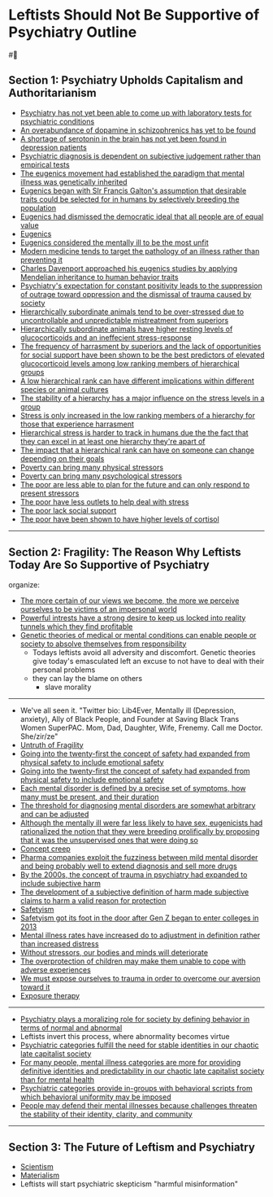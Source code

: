 # Leftists Should Not Be Supportive of Psychiatry Outline

\#💭 

## Section 1: Psychiatry Upholds Capitalism and Authoritarianism

* [Psychiatry has not yet been able to come up with laboratory tests for psychiatric conditions](Psychiatry%20has%20not%20yet%20been%20able%20to%20come%20up%20with%20laboratory%20tests%20for%20psychiatric%20conditions.md)
* [An overabundance of dopamine in schizophrenics has yet to be found](An%20overabundance%20of%20dopamine%20in%20schizophrenics%20has%20yet%20to%20be%20found.md)
* [A shortage of serotonin in the brain has not yet been found in depression patients](A%20shortage%20of%20serotonin%20in%20the%20brain%20has%20not%20yet%20been%20found%20in%20depression%20patients.md)
* [Psychiatric diagnosis is dependent on subjective judgement rather than empirical tests](Psychiatric%20diagnosis%20is%20dependent%20on%20subjective%20judgement%20rather%20than%20empirical%20tests.md)
* [The eugenics movement had established the paradigm that mental illness was genetically inherited](The%20eugenics%20movement%20had%20established%20the%20paradigm%20that%20mental%20illness%20was%20genetically%20inherited.md)
* [Eugenics began with SIr Francis Galton's assumption that desirable traits could be selected for in humans by selectively breeding the population](Eugenics%20began%20with%20SIr%20Francis%20Galton's%20assumption%20that%20desirable%20traits%20could%20be%20selected%20for%20in%20humans%20by%20selectively%20breeding%20the%20population.md)
* [Eugenics had dismissed the democratic ideal that all people are of equal value](Eugenics%20had%20dismissed%20the%20democratic%20ideal%20that%20all%20people%20are%20of%20equal%20value.md)
* [Eugenics](Eugenics.md)
* [Eugenics considered the mentally ill to be the most unfit](Eugenics%20considered%20the%20mentally%20ill%20to%20be%20the%20most%20unfit.md)
* [Modern medicine tends to target the pathology of an illness rather than preventing it](Modern%20medicine%20tends%20to%20target%20the%20pathology%20of%20an%20illness%20rather%20than%20preventing%20it.md)
* [Charles Davenport approached his eugenics studies by applying Mendelian inheritance to human behavior traits](Charles%20Davenport%20approached%20his%20eugenics%20studies%20by%20applying%20Mendelian%20inheritance%20to%20human%20behavior%20traits.md)
* [Psychiatry's expectation for constant positivity leads to the suppression of outrage toward oppression and the dismissal of trauma caused by society](Psychiatry's%20expectation%20for%20constant%20positivity%20leads%20to%20the%20suppression%20of%20outrage%20toward%20oppression%20and%20the%20dismissal%20of%20trauma%20caused%20by%20society.md)
* [Hierarchically subordinate animals tend to be over-stressed due to uncontrollable and unpredictable mistreatment from superiors](Hierarchically%20subordinate%20animals%20tend%20to%20be%20over-stressed%20due%20to%20uncontrollable%20and%20unpredictable%20mistreatment%20from%20superiors.md)
* [Hierarchically subordinate animals have higher resting levels of glucocorticoids and an ineffecient stress-response](Hierarchically%20subordinate%20animals%20have%20higher%20resting%20levels%20of%20glucocorticoids%20and%20an%20ineffecient%20stress-response.md)
* [The frequency of harrasment by superiors and the lack of opportunities for social support have been shown to be the best predictors of elevated glucocorticoid levels among low ranking members of hierarchical groups](The%20frequency%20of%20harrasment%20by%20superiors%20and%20the%20lack%20of%20opportunities%20for%20social%20support%20have%20been%20shown%20to%20be%20the%20best%20predictors%20of%20elevated%20glucocorticoid%20levels%20among%20low%20ranking%20members%20of%20hierarchical%20groups.md)
* [A low hierarchical rank can have different implications within different species or animal cultures](A%20low%20hierarchical%20rank%20can%20have%20different%20implications%20within%20different%20species%20or%20animal%20cultures.md)
* [The stability of a hierarchy has a major influence on the stress levels in a group](The%20stability%20of%20a%20hierarchy%20has%20a%20major%20influence%20on%20the%20stress%20levels%20in%20a%20group.md)
* [Stress is only increased in the low ranking members of a hierarchy for those that experience harrasment](Stress%20is%20only%20increased%20in%20the%20low%20ranking%20members%20of%20a%20hierarchy%20for%20those%20that%20experience%20harrasment.md)
* [Hierarchical stress is harder to track in humans due the the fact that they can excel in at least one hierarchy they're apart of](Hierarchical%20stress%20is%20harder%20to%20track%20in%20humans%20due%20the%20the%20fact%20that%20they%20can%20excel%20in%20at%20least%20one%20hierarchy%20they're%20apart%20of.md)
* [The impact that a hierarchical rank can have on someone can change depending on their goals](The%20impact%20that%20a%20hierarchical%20rank%20can%20have%20on%20someone%20can%20change%20depending%20on%20their%20goals.md)
* [Poverty can bring many physical stressors](Poverty%20can%20bring%20many%20physical%20stressors.md)
* [Poverty can bring many psychological stressors](Poverty%20can%20bring%20many%20psychological%20stressors.md)
* [The poor are less able to plan for the future and can only respond to present stressors](The%20poor%20are%20less%20able%20to%20plan%20for%20the%20future%20and%20can%20only%20respond%20to%20present%20stressors.md)
* [The poor have less outlets to help deal with stress](The%20poor%20have%20less%20outlets%20to%20help%20deal%20with%20stress.md)
* [The poor lack social support](The%20poor%20lack%20social%20support.md)
* [The poor have been shown to have higher levels of cortisol](The%20poor%20have%20been%20shown%20to%20have%20higher%20levels%20of%20cortisol.md)

---

## Section 2: Fragility: The Reason Why Leftists Today Are So Supportive of Psychiatry

organize: 

* [The more certain of our views we become, the more we perceive ourselves to be victims of an impersonal world](The%20more%20certain%20of%20our%20views%20we%20become,%20the%20more%20we%20perceive%20ourselves%20to%20be%20victims%20of%20an%20impersonal%20world.md)
* [Powerful intrests have a strong desire to keep us locked into reality tunnels which they find profitable](Powerful%20intrests%20have%20a%20strong%20desire%20to%20keep%20us%20locked%20into%20reality%20tunnels%20which%20they%20find%20profitable.md)
* [Genetic theories of medical or mental conditions can enable people or society to absolve themselves from responsibility](Genetic%20theories%20of%20medical%20or%20mental%20conditions%20can%20enable%20people%20or%20society%20to%20absolve%20themselves%20from%20responsibility.md)
  * Todays leftists avoid all adversity and discomfort. Genetic theories give today's emasculated left an excuse to not have to deal with their personal problems
  * they can lay the blame on others
    * slave morality

---

* We've all seen it. "Twitter bio: Lib4Ever, Mentally ill (Depression, anxiety), Ally of Black People, and Founder at Saving Black Trans Women SuperPAC. Mom, Dad, Daughter, Wife, Frenemy. Call me Doctor. She/zir/ze"
* [Untruth of Fragility](Untruth%20of%20Fragility.md)
* [Going into the twenty-first the concept of safety had expanded from physical safety to include emotional safety](Going%20into%20the%20twenty-first%20the%20concept%20of%20safety%20had%20expanded%20from%20physical%20safety%20to%20include%20emotional%20safety.md)
* [Going into the twenty-first the concept of safety had expanded from physical safety to include emotional safety](Going%20into%20the%20twenty-first%20the%20concept%20of%20safety%20had%20expanded%20from%20physical%20safety%20to%20include%20emotional%20safety.md)
* [Each mental disorder is defined by a precise set of symptoms, how many must be present, and their duration](Each%20mental%20disorder%20is%20defined%20by%20a%20precise%20set%20of%20symptoms,%20how%20many%20must%20be%20present,%20and%20their%20duration.md)
* [The threshold for diagnosing mental disorders are somewhat arbitrary and can be adjusted](The%20threshold%20for%20diagnosing%20mental%20disorders%20are%20somewhat%20arbitrary%20and%20can%20be%20adjusted.md)
* [Although the mentally ill were far less likely to have sex, eugenicists had rationalized the notion that they were breeding prolifically by proposing that it was the unsupervised ones that were doing so](Although%20the%20mentally%20ill%20were%20far%20less%20likely%20to%20have%20sex,%20eugenicists%20had%20rationalized%20the%20notion%20that%20they%20were%20breeding%20prolifically%20by%20proposing%20that%20it%20was%20the%20unsupervised%20ones%20that%20were%20doing%20so.md)
* [Concept creep](Concept%20creep.md)
* [Pharma companies exploit the fuzziness between mild mental disorder and being probably well to extend diagnosis and sell more drugs](Pharma%20companies%20exploit%20the%20fuzziness%20between%20mild%20mental%20disorder%20and%20being%20probably%20well%20to%20extend%20diagnosis%20and%20sell%20more%20drugs.md)
* [By the 2000s, the concept of trauma in psychiatry had expanded to include subjective harm](By%20the%202000s,%20the%20concept%20of%20trauma%20in%20psychiatry%20had%20expanded%20to%20include%20subjective%20harm.md)
* [The development of a subjective definition of harm made subjective claims to harm a valid reason for protection](The%20development%20of%20a%20subjective%20definition%20of%20harm%20made%20subjective%20claims%20to%20harm%20a%20valid%20reason%20for%20protection.md)
* [Safetyism](Safetyism.md)
* [Safetyism got its foot in the door after Gen Z began to enter colleges in 2013](Safetyism%20got%20its%20foot%20in%20the%20door%20after%20Gen%20Z%20began%20to%20enter%20colleges%20in%202013.md)
* [Mental illness rates have increased do to adjustment in definition rather than increased distress](Mental%20illness%20rates%20have%20increased%20do%20to%20adjustment%20in%20definition%20rather%20than%20increased%20distress.md)
* [Without stressors, our bodies and minds will deteriorate](Without%20stressors,%20our%20bodies%20and%20minds%20will%20deteriorate.md)
* [The overprotection of children may make them unable to cope with adverse experiences](The%20overprotection%20of%20children%20may%20make%20them%20unable%20to%20cope%20with%20adverse%20experiences.md)
* [We must expose ourselves to trauma in order to overcome our aversion toward it](We%20must%20expose%20ourselves%20to%20trauma%20in%20order%20to%20overcome%20our%20aversion%20toward%20it.md)
* [Exposure therapy](Exposure%20therapy.md)

---

* [Psychiatry plays a moralizing role for society by defining behavior in terms of normal and abnormal](Psychiatry%20plays%20a%20moralizing%20role%20for%20society%20by%20defining%20behavior%20in%20terms%20of%20normal%20and%20abnormal.md)
* Leftists invert this process, where abnormality becomes virtue
* [Psychiatric categories fulfill the need for stable identities in our chaotic late capitalist society](Psychiatric%20categories%20fulfill%20the%20need%20for%20stable%20identities%20in%20our%20chaotic%20late%20capitalist%20society.md)
* [For many people, mental illness categories are more for providing definitive identities and predictability in our chaotic late capitalist society than for mental health](For%20many%20people,%20mental%20illness%20categories%20are%20more%20for%20providing%20definitive%20identities%20and%20predictability%20in%20our%20chaotic%20late%20capitalist%20society%20than%20for%20mental%20health.md)
* [Psychiatric categories provide in-groups with behavioral scripts from which behavioral uniformity may be imposed](Psychiatric%20categories%20provide%20in-groups%20with%20behavioral%20scripts%20from%20which%20behavioral%20uniformity%20may%20be%20imposed.md)
* [People may defend their mental illnesses because challenges threaten the stability of their identity, clarity, and community](People%20may%20defend%20their%20mental%20illnesses%20because%20challenges%20threaten%20the%20stability%20of%20their%20identity,%20clarity,%20and%20community.md)

---

## Section 3: The Future of Leftism and Psychiatry

* [Scientism](Scientism.md)
* [Materialism](Materialism.md)
* Leftists will start psychiatric skepticism "harmful misinformation"
